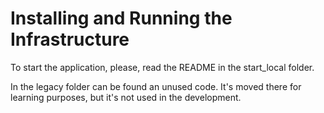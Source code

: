 # Installing and Running the Infrastructure

To start the application, please, read the README in the start_local folder.

In the legacy folder can be found an unused code. It's moved there for learning purposes,
but it's not used in the development.